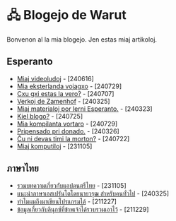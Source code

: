 <link rel="stylesheet" href="../stilo.css">

# 🖧 Blogejo de Warut

Bonvenon al la mia blogejo. Jen estas miaj artikoloj.

## Esperanto

- [Miaj videoludoj](240616-videoludoj.md) - [240616]
- [Mia eksterlanda vojagxo](240729-mia-eksterlanda-vojagxo.md) - [240729]
- [Cxu gxi estas la vero?](240707-cxu-gxi-estas-la-vero.md) - [240707]
- [Verkoj de Zamenhof](240325-verkoj_de_Zam.md) - [240325]
- [Miaj materialoj por lerni Esperanto.](240323-eklernado.md) - [240323]
- [Kiel blogo?](240725-mia-blogo.md) - [240725]
- [Mia kompilanta vortaro](240729-mia-vortaro.md) - [240729]
- [Pripensado pri donado.](240326-donado.md) - [240326]
- [Ĉu ni devas timi la morton?](240722-morto.md) - [240722]
- [Miaj komputiloj](231105-komputilo.md) - [231105]
## ภาษาไทย

- [รวมบทความเกี่ยวกับแอปดนตรีไทย](231105-thai-music-app.md) - [231105]
- [แนะนำภาษาเอสเปรันโตโดยนายวรุฒ สำหรับคนทั่วไป](240325-enkonEsp.md) - [240325]
- [ทำไมผมถึงมาเขียนโปรแกรมได้](211227-mycodes.md) - [211227]
- [ข้อมูลเกี่ยวกับลินุกซ์ที่ข้าพเจ้าได้รวบรวมเอาไว้](211229-linux.md) - [211229]
